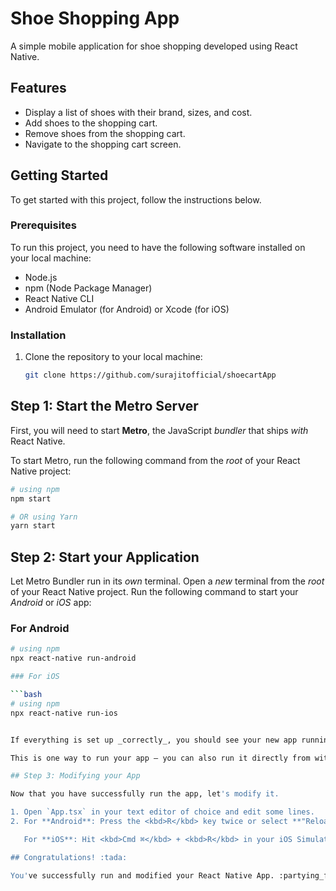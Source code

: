 # Shoe Shopping App

A simple mobile application for shoe shopping developed using React Native.

## Features

- Display a list of shoes with their brand, sizes, and cost.
- Add shoes to the shopping cart.
- Remove shoes from the shopping cart.
- Navigate to the shopping cart screen.

## Getting Started

To get started with this project, follow the instructions below.

### Prerequisites

To run this project, you need to have the following software installed on your local machine:

- Node.js
- npm (Node Package Manager)
- React Native CLI
- Android Emulator (for Android) or Xcode (for iOS)

### Installation

1. Clone the repository to your local machine:

   ```bash
   git clone https://github.com/surajitofficial/shoecartApp

## Step 1: Start the Metro Server

First, you will need to start **Metro**, the JavaScript _bundler_ that ships _with_ React Native.

To start Metro, run the following command from the _root_ of your React Native project:

```bash
# using npm
npm start

# OR using Yarn
yarn start
```

## Step 2: Start your Application

Let Metro Bundler run in its _own_ terminal. Open a _new_ terminal from the _root_ of your React Native project. Run the following command to start your _Android_ or _iOS_ app:

### For Android

```bash
# using npm
npx react-native run-android

### For iOS

```bash
# using npm
npx react-native run-ios


If everything is set up _correctly_, you should see your new app running in your _Android Emulator_ or _iOS Simulator_ shortly provided you have set up your emulator/simulator correctly.

This is one way to run your app — you can also run it directly from within Android Studio and Xcode respectively.

## Step 3: Modifying your App

Now that you have successfully run the app, let's modify it.

1. Open `App.tsx` in your text editor of choice and edit some lines.
2. For **Android**: Press the <kbd>R</kbd> key twice or select **"Reload"** from the **Developer Menu** (<kbd>Ctrl</kbd> + <kbd>M</kbd> (on Window and Linux) or <kbd>Cmd ⌘</kbd> + <kbd>M</kbd> (on macOS)) to see your changes!

   For **iOS**: Hit <kbd>Cmd ⌘</kbd> + <kbd>R</kbd> in your iOS Simulator to reload the app and see your changes!

## Congratulations! :tada:

You've successfully run and modified your React Native App. :partying_face:

